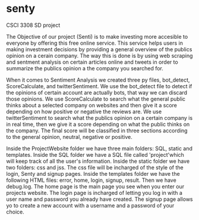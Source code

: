 # senty
CSCI 3308 SD project

The Objective of our project (Senti) is to make investing more accesible to everyone
by offering this free online service. This service helps users in making investment
decisions by providing a general overview of the publics opinion on a cerain company.
The way this is done is by using web scraping and sentment analysis on certain articles
online and tweets in order to summarize the publics opinion a the company you searched for.

When it comes to Sentiment Analysis we created three py files, bot_detect, ScoreCalculate,
and twitterSentiment. We use the bot_detect file to detect if the opinions of certain 
account are actually bots, that way we can discard those opinions. We use ScoreCalculate
to search what the general public thinks about a selected company on websites and then give
it a score depending on how positive or negative the reviews are. We use twitterSentiment
to search what the publics opinion on a certain company is in real time, then we give it a 
score depending on what the public thinks on the company. The final score will be classified
in three sections according to the general opinion, neutral, negative or positive.

Inside the ProjectWebsite folder we have three main folders: SQL, static and templates.
Inside the SQL folder we have a SQL file called 'project'which will keep track of all the user's
information. Inside the static folder we have two folders: css and jss. The css file will 
be incharged of the style of the login, Senty and signup pages. Inside the templates folder
we have the following HTML files: error, home, login, signup, result. Then we have debug.log.
The home page is the main page you see when you enter our projects website. The login page is incharged
of letting you log in with a user name and password you already have created. The signup page allows
yo to create a new account with a username and a password of your choice.
